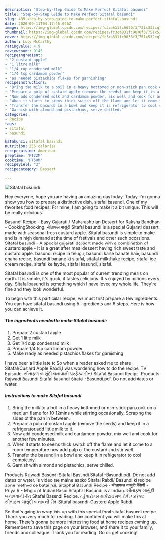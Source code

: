 ```yaml
---
description: "Step-by-Step Guide to Make Perfect Sitafal basundi"
title: "Step-by-Step Guide to Make Perfect Sitafal basundi"
slug: 439-step-by-step-guide-to-make-perfect-sitafal-basundi
date: 2020-09-11T04:17:46.646Z
image: https://img-global.cpcdn.com/recipes/fc3ca831fc9036f3/751x532cq70/sitafal-basundi-recipe-main-photo.jpg
thumbnail: https://img-global.cpcdn.com/recipes/fc3ca831fc9036f3/751x532cq70/sitafal-basundi-recipe-main-photo.jpg
cover: https://img-global.cpcdn.com/recipes/fc3ca831fc9036f3/751x532cq70/sitafal-basundi-recipe-main-photo.jpg
author: Lucy McCarthy
ratingvalue: 4.9
reviewcount: 9145
recipeingredient:
- "2 custard apple"
- "1 litre milk"
- "1/4 cup condensed milk"
- "1/4 tsp cardamom powder"
- "as needed pistachios flakes for garnishing"
recipeinstructions:
- "Bring the milk to a boil in a heavy bottomed or non-stick pan.cook on a medium flame for 10-12mins while stirring occasionally. Scraping the sides of the pan in between."
- "Prepare a pulp of custard apple (remove the seeds) and keep it in a refrigerator.add little milk to it."
- "Now add condensed milk and cardamom powder, mix well and cook for another few minutes."
- "When it starts to seems thick switch off the flame and let it come to a room temperature.now add pulp of the custard and stir well."
- "Transfer the basundi in a bowl and keep it in refrigerator to cool completely."
- "Garnish with almond and pistachios, serve chilled."
categories:
- Recipe
tags:
- sitafal
- basundi

katakunci: sitafal basundi 
nutrition: 255 calories
recipecuisine: American
preptime: "PT22M"
cooktime: "PT50M"
recipeyield: "2"
recipecategory: Dessert

---
```



![Sitafal basundi](https://img-global.cpcdn.com/recipes/fc3ca831fc9036f3/751x532cq70/sitafal-basundi-recipe-main-photo.jpg)

Hey everyone, hope you are having an amazing day today. Today, I'm gonna show you how to prepare a distinctive dish, sitafal basundi. One of my favorites food recipes. For mine, I am going to make it a bit unique. This will be really delicious.

Basundi Recipe - Easy Gujarati / Maharashtrian Dessert for Raksha Bandhan - CookingShooking. सीताफल बासुंदी Sitafal basundi is a special Gujarati dessert made with seasonal fresh custard apple. Sitafal basundi is simple to make and is in high demand at the time of festivals and other such occasions. Sitafal basundi - A special gujarati dessert made with a combination of custard apple - It is a great after meal dessert having rich sweet taste and custard apple. basundi recipe in telugu, basundi kaise banate hain, basundi chaha recipe, basundi banane ki sitafal, sitafal milkshake recipe, sitafal ice cream recipe, sitafal ke fayde, sitafal basundi, sitafal.

Sitafal basundi is one of the most popular of current trending meals on earth. It is simple, it's quick, it tastes delicious. It's enjoyed by millions every day. Sitafal basundi is something which I have loved my whole life. They're fine and they look wonderful.


To begin with this particular recipe, we must first prepare a few ingredients. You can have sitafal basundi using 5 ingredients and 6 steps. Here is how you can achieve it.

<!--inarticleads1-->

##### The ingredients needed to make Sitafal basundi:

1. Prepare 2 custard apple
1. Get 1 litre milk
1. Get 1/4 cup condensed milk
1. Prepare 1/4 tsp cardamom powder
1. Make ready as needed pistachios flakes for garnishing


I have been a little late to So when a reader asked me to share Sitafal/Custard Apple Rabdi,I was wondering how to do the recipe. TV Episode. સીતાફળ બાસુંદી બનાવાની પરફેક્ટ રીત/ Sitafal Basundi Recipe. Products Rajwadi Basundi Sitafal Basundi Sitafal -Basundi.pdf. Do not add dates or water. 

<!--inarticleads2-->

##### Instructions to make Sitafal basundi:

1. Bring the milk to a boil in a heavy bottomed or non-stick pan.cook on a medium flame for 10-12mins while stirring occasionally. Scraping the sides of the pan in between.
1. Prepare a pulp of custard apple (remove the seeds) and keep it in a refrigerator.add little milk to it.
1. Now add condensed milk and cardamom powder, mix well and cook for another few minutes.
1. When it starts to seems thick switch off the flame and let it come to a room temperature.now add pulp of the custard and stir well.
1. Transfer the basundi in a bowl and keep it in refrigerator to cool completely.
1. Garnish with almond and pistachios, serve chilled.


Products Rajwadi Basundi Sitafal Basundi Sitafal -Basundi.pdf. Do not add dates or water. Is video me maine aapko Sitafal Rabdi/ Basundi ki recipe apne method se batai hai. Sitaphal Basundi Recipe - सीताफल बासुंदी रेसिपी - Priya R - Magic of Indian Rasoi Sitaphal Basundi is a Indian. સીતાફળ બાસુંદી બનાવવાની રીત Sitafal Basundi Recipe. તહેવારો પર માર્કેટમાં મળે તેવી પરફેક્ટ સીતાફળ બાસુંદી બનાવની રીત-Sitafal basundi-Custerd Apple Rabdi. 

So that's going to wrap this up with this special food sitafal basundi recipe. Thank you very much for reading. I am confident you will make this at home. There's gonna be more interesting food at home recipes coming up. Remember to save this page on your browser, and share it to your family, friends and colleague. Thank you for reading. Go on get cooking!
